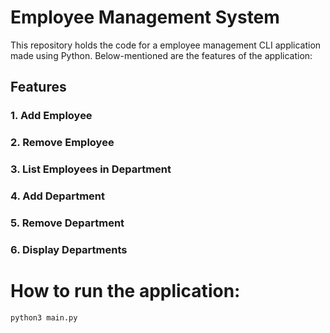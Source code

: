 # Employee Management System

This repository holds the code for a employee management CLI application made using Python.
Below-mentioned are the features of the application:

## Features
### 1. Add Employee
### 2. Remove Employee
### 3. List Employees in Department
### 4. Add Department
### 5. Remove Department
### 6. Display Departments


# How to run the application:
`python3 main.py`